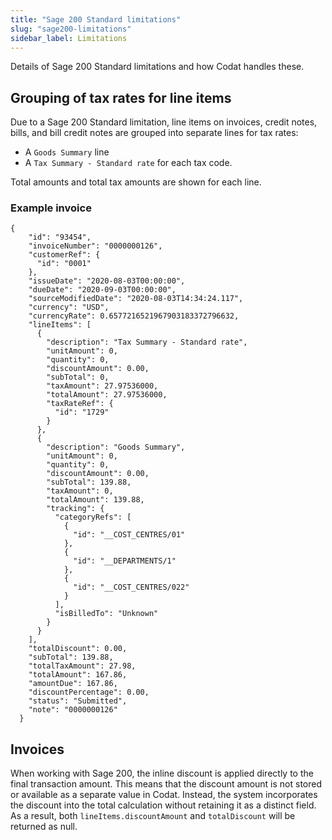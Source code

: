 ```yaml
---
title: "Sage 200 Standard limitations"
slug: "sage200-limitations"
sidebar_label: Limitations
---
```


Details of Sage 200 Standard limitations and how Codat handles these.

## Grouping of tax rates for line items

Due to a Sage 200 Standard limitation, line items on invoices, credit notes, bills, and bill credit notes are grouped into separate lines for tax rates:

- A `Goods Summary` line
- A `Tax Summary - Standard rate` for each tax code.

Total amounts and total tax amounts are shown for each line.

### Example invoice

```
{
    "id": "93454",
    "invoiceNumber": "0000000126",
    "customerRef": {
      "id": "0001"
    },
    "issueDate": "2020-08-03T00:00:00",
    "dueDate": "2020-09-03T00:00:00",
    "sourceModifiedDate": "2020-08-03T14:34:24.117",
    "currency": "USD",
    "currencyRate": 0.6577216521967903183372796632,
    "lineItems": [
      {
        "description": "Tax Summary - Standard rate",
        "unitAmount": 0,
        "quantity": 0,
        "discountAmount": 0.00,
        "subTotal": 0,
        "taxAmount": 27.97536000,
        "totalAmount": 27.97536000,
        "taxRateRef": {
          "id": "1729"
        }
      },
      {
        "description": "Goods Summary",
        "unitAmount": 0,
        "quantity": 0,
        "discountAmount": 0.00,
        "subTotal": 139.88,
        "taxAmount": 0,
        "totalAmount": 139.88,
        "tracking": {
          "categoryRefs": [
            {
              "id": "__COST_CENTRES/01"
            },
            {
              "id": "__DEPARTMENTS/1"
            },
            {
              "id": "__COST_CENTRES/022"
            }
          ],
          "isBilledTo": "Unknown"
        }
      }
    ],
    "totalDiscount": 0.00,
    "subTotal": 139.88,
    "totalTaxAmount": 27.98,
    "totalAmount": 167.86,
    "amountDue": 167.86,
    "discountPercentage": 0.00,
    "status": "Submitted",
    "note": "0000000126"
  }
```

## Invoices
When working with Sage 200, the inline discount is applied directly to the final transaction amount. This means that the discount amount is not stored or available as a separate value in Codat. Instead, the system incorporates the discount into the total calculation without retaining it as a distinct field. As a result, both `lineItems.discountAmount` and `totalDiscount` will be returned as null.
